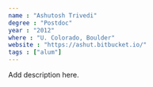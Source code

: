 ```yaml
---
name : "Ashutosh Trivedi"
degree : "Postdoc"
year : "2012"
where : "U. Colorado, Boulder"
website : "https://ashut.bitbucket.io/"
tags : ["alum"]
---
```

Add description here.
